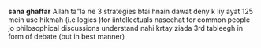 
**sana ghaffar**
	Allah ta"la ne 3 strategies btai hnain dawat deny k liy ayat 125 mein use hikmah (i.e logics )for iintellectuals naseehat for common people jo philosophical discussions understand nahi krtay ziada 3rd tableegh in form of debate (but in best manner)
